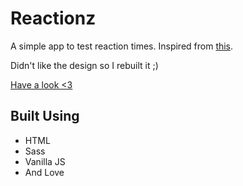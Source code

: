# Reactionz

A simple app to test reaction times. Inspired from [this](https://faculty.washington.edu/chudler/java/redgreen.html).

Didn't like the design so I rebuilt it ;)

[Have a look <3]()

## Built Using

- HTML
- Sass
- Vanilla JS
- And Love
